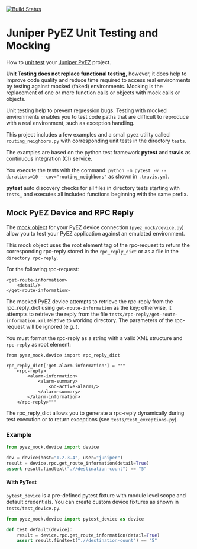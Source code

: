 [![Build Status](https://travis-ci.org/GIC-de/Juniper-PyEZ-Unit-Testing.svg)](https://travis-ci.org/GIC-de/Juniper-PyEZ-Unit-Testing)
# Juniper PyEZ Unit Testing and Mocking
How to [unit test](https://en.wikipedia.org/wiki/Unit_testing)
your [Juniper PyEZ](https://github.com/Juniper/py-junos-eznc) project.

__Unit Testing does not replace functional testing__, however, it does help to
improve code quality and reduce time required to access real environments by
testing against mocked (faked) environments. Mocking is the replacement of one
or more function calls or objects with mock calls or objects.

Unit testing help to prevent regression bugs. Testing with mocked environments
enables you to test code paths that are difficult to reproduce with a real
environment, such as exception handling.

This project includes a few examples and a small pyez utility called
`routing_neighbors.py` with corresponding unit tests in the directory `tests`.

The examples are based on the python test framework __pytest__ and __travis__
as continuous integration (CI) service.

You execute the tests with the command:
`python -m pytest -v --durations=10 --cov="routing_neighbors"`
as shown in `.travis.yml`.

__pytest__ auto discovery checks for all files in directory tests starting with
`tests_` and executes all included functions beginning with the same prefix.


## Mock PyEZ Device and RPC Reply

The [mock object](https://en.wikipedia.org/wiki/Mock_object) for
your PyEZ device connection (`pyez_mock/device.py`) allow you to test your PyEZ
application against an emulated environment.

This mock object uses the root element tag of the rpc-request to return the
corresponding rpc-reply stored in the `rpc_reply_dict` or as a file in the
`directory rpc-reply`.

For the following rpc-request:

```
<get-route-information>
    <detail/>
</get-route-information>
```

The mocked PyEZ device attempts to retrieve the rpc-reply from the rpc_reply_dict
using `get-route-information` as the key; otherwise, it attempts to retrieve
the reply from the file `tests/rpc-reply/get-route-information.xml` relative to
working directory. The parameters of the rpc-request will be ignored
(e.g. <detail/>).

You must format the rpc-reply as a string with a valid XML structure and
`rpc-reply` as root element:

```
from pyez_mock.device import rpc_reply_dict

rpc_reply_dict['get-alarm-information'] = """
    <rpc-reply>
        <alarm-information>
            <alarm-summary>
                <no-active-alarms/>
            </alarm-summary>
        </alarm-information>
    </rpc-reply>"""
```

The rpc_reply_dict allows you to generate a rpc-reply dynamically during
test execution or to return exceptions (see `tests/test_exceptions.py`).

### Example

```Python
from pyez_mock.device import device

dev = device(host="1.2.3.4", user="juniper")
result = device.rpc.get_route_information(detail=True)
assert result.findtext(".//destination-count") == "5"
```

#### With PyTest

`pytest_device` is a pre-defined pytest fixture with module level scope and
default credentials. You can create custom device fixtures as shown in
`tests/test_device.py`.

```Python
from pyez_mock.device import pytest_device as device

def test_default(device):
    result = device.rpc.get_route_information(detail=True)
    assert result.findtext(".//destination-count") == "5"
```
